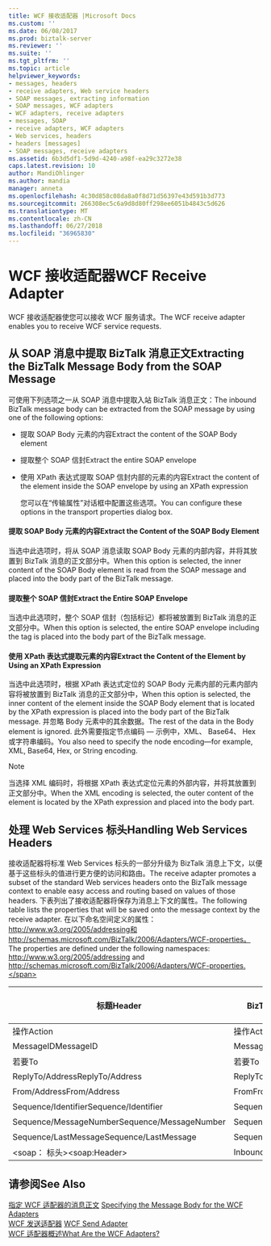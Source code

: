 ```yaml
---
title: WCF 接收适配器 |Microsoft Docs
ms.custom: ''
ms.date: 06/08/2017
ms.prod: biztalk-server
ms.reviewer: ''
ms.suite: ''
ms.tgt_pltfrm: ''
ms.topic: article
helpviewer_keywords:
- messages, headers
- receive adapters, Web service headers
- SOAP messages, extracting information
- SOAP messages, WCF adapters
- WCF adapters, receive adapters
- messages, SOAP
- receive adapters, WCF adapters
- Web services, headers
- headers [messages]
- SOAP messages, receive adapters
ms.assetid: 6b3d5df1-5d9d-4240-a98f-ea29c3272e38
caps.latest.revision: 10
author: MandiOhlinger
ms.author: mandia
manager: anneta
ms.openlocfilehash: 4c30d858c08da8a0f8d71d56397e43d591b3d773
ms.sourcegitcommit: 266308ec5c6a9d8d80ff298ee6051b4843c5d626
ms.translationtype: MT
ms.contentlocale: zh-CN
ms.lasthandoff: 06/27/2018
ms.locfileid: "36965830"
---
```

# <a name="wcf-receive-adapter"></a><span data-ttu-id="bbf39-102">WCF 接收适配器</span><span class="sxs-lookup"><span data-stu-id="bbf39-102">WCF Receive Adapter</span></span>
<span data-ttu-id="bbf39-103">WCF 接收适配器使您可以接收 WCF 服务请求。</span><span class="sxs-lookup"><span data-stu-id="bbf39-103">The WCF receive adapter enables you to receive WCF service requests.</span></span>  
  
## <a name="extracting-the-biztalk-message-body-from-the-soap-message"></a><span data-ttu-id="bbf39-104">从 SOAP 消息中提取 BizTalk 消息正文</span><span class="sxs-lookup"><span data-stu-id="bbf39-104">Extracting the BizTalk Message Body from the SOAP Message</span></span>  
 <span data-ttu-id="bbf39-105">可使用下列选项之一从 SOAP 消息中提取入站 BizTalk 消息正文：</span><span class="sxs-lookup"><span data-stu-id="bbf39-105">The inbound BizTalk message body can be extracted from the SOAP message by using one of the following options:</span></span>  
  
- <span data-ttu-id="bbf39-106">提取 SOAP Body 元素的内容</span><span class="sxs-lookup"><span data-stu-id="bbf39-106">Extract the content of the SOAP Body element</span></span>  
  
- <span data-ttu-id="bbf39-107">提取整个 SOAP 信封</span><span class="sxs-lookup"><span data-stu-id="bbf39-107">Extract the entire SOAP envelope</span></span>  
  
- <span data-ttu-id="bbf39-108">使用 XPath 表达式提取 SOAP 信封内部的元素的内容</span><span class="sxs-lookup"><span data-stu-id="bbf39-108">Extract the content of the element inside the SOAP envelope by using an XPath expression</span></span>  
  
  <span data-ttu-id="bbf39-109">您可以在“传输属性”对话框中配置这些选项。</span><span class="sxs-lookup"><span data-stu-id="bbf39-109">You can configure these options in the transport properties dialog box.</span></span>  
  
#### <a name="extract-the-content-of-the-soap-body-element"></a><span data-ttu-id="bbf39-110">提取 SOAP Body 元素的内容</span><span class="sxs-lookup"><span data-stu-id="bbf39-110">Extract the Content of the SOAP Body Element</span></span>  
 <span data-ttu-id="bbf39-111">当选中此选项时，将从 SOAP 消息读取 SOAP Body 元素的内部内容，并将其放置到 BizTalk 消息的正文部分中。</span><span class="sxs-lookup"><span data-stu-id="bbf39-111">When this option is selected, the inner content of the SOAP Body element is read from the SOAP message and placed into the body part of the BizTalk message.</span></span>  
  
#### <a name="extract-the-entire-soap-envelope"></a><span data-ttu-id="bbf39-112">提取整个 SOAP 信封</span><span class="sxs-lookup"><span data-stu-id="bbf39-112">Extract the Entire SOAP Envelope</span></span>  
 <span data-ttu-id="bbf39-113">当选中此选项时，整个 SOAP 信封（包括标记）都将被放置到 BizTalk 消息的正文部分中。</span><span class="sxs-lookup"><span data-stu-id="bbf39-113">When this option is selected, the entire SOAP envelope including the tag is placed into the body part of the BizTalk message.</span></span>  
  
#### <a name="extract-the-content-of-the-element-by-using-an-xpath-expression"></a><span data-ttu-id="bbf39-114">使用 XPath 表达式提取元素的内容</span><span class="sxs-lookup"><span data-stu-id="bbf39-114">Extract the Content of the Element by Using an XPath Expression</span></span>  
 <span data-ttu-id="bbf39-115">当选中此选项时，根据 XPath 表达式定位的 SOAP Body 元素内部的元素内部内容将被放置到 BizTalk 消息的正文部分中，</span><span class="sxs-lookup"><span data-stu-id="bbf39-115">When this option is selected, the inner content of the element inside the SOAP Body element that is located by the XPath expression is placed into the body part of the BizTalk message.</span></span> <span data-ttu-id="bbf39-116">并忽略 Body 元素中的其余数据。</span><span class="sxs-lookup"><span data-stu-id="bbf39-116">The rest of the data in the Body element is ignored.</span></span> <span data-ttu-id="bbf39-117">此外需要指定节点编码 — 示例中，XML、 Base64、 Hex 或字符串编码。</span><span class="sxs-lookup"><span data-stu-id="bbf39-117">You also need to specify the node encoding—for example, XML, Base64, Hex, or String encoding.</span></span>  
  
> [!NOTE]
>  <span data-ttu-id="bbf39-118">当选择 XML 编码时，将根据 XPath 表达式定位元素的外部内容，并将其放置到正文部分中。</span><span class="sxs-lookup"><span data-stu-id="bbf39-118">When the XML encoding is selected, the outer content of the element is located by the XPath expression and placed into the body part.</span></span>  
  
## <a name="handling-web-services-headers"></a><span data-ttu-id="bbf39-119">处理 Web Services 标头</span><span class="sxs-lookup"><span data-stu-id="bbf39-119">Handling Web Services Headers</span></span>  
 <span data-ttu-id="bbf39-120">接收适配器将标准 Web Services 标头的一部分升级为 BizTalk 消息上下文，以便基于这些标头的值进行更方便的访问和路由。</span><span class="sxs-lookup"><span data-stu-id="bbf39-120">The receive adapter promotes a subset of the standard Web services headers onto the BizTalk message context to enable easy access and routing based on values of those headers.</span></span> <span data-ttu-id="bbf39-121">下表列出了接收适配器将保存为消息上下文的属性。</span><span class="sxs-lookup"><span data-stu-id="bbf39-121">The following table lists the properties that will be saved onto the message context by the receive adapter.</span></span> <span data-ttu-id="bbf39-122">在以下命名空间定义的属性：http://www.w3.org/2005/addressing和http://schemas.microsoft.com/BizTalk/2006/Adapters/WCF-properties。</span><span class="sxs-lookup"><span data-stu-id="bbf39-122">The properties are defined under the following namespaces: http://www.w3.org/2005/addressing and http://schemas.microsoft.com/BizTalk/2006/Adapters/WCF-properties.</span></span>  
  
|<span data-ttu-id="bbf39-123">标题</span><span class="sxs-lookup"><span data-stu-id="bbf39-123">Header</span></span>|<span data-ttu-id="bbf39-124">BizTalk 属性名称</span><span class="sxs-lookup"><span data-stu-id="bbf39-124">BizTalk property name</span></span>|<span data-ttu-id="bbf39-125">是否升级？</span><span class="sxs-lookup"><span data-stu-id="bbf39-125">Is promoted?</span></span>|  
|------------|---------------------------|------------------|  
|<span data-ttu-id="bbf39-126">操作</span><span class="sxs-lookup"><span data-stu-id="bbf39-126">Action</span></span>|<span data-ttu-id="bbf39-127">操作</span><span class="sxs-lookup"><span data-stu-id="bbf39-127">Action</span></span>|<span data-ttu-id="bbf39-128">是</span><span class="sxs-lookup"><span data-stu-id="bbf39-128">Yes</span></span>|  
|<span data-ttu-id="bbf39-129">MessageID</span><span class="sxs-lookup"><span data-stu-id="bbf39-129">MessageID</span></span>|<span data-ttu-id="bbf39-130">MessageID</span><span class="sxs-lookup"><span data-stu-id="bbf39-130">MessageID</span></span>|<span data-ttu-id="bbf39-131">“否”</span><span class="sxs-lookup"><span data-stu-id="bbf39-131">No</span></span>|  
|<span data-ttu-id="bbf39-132">若要</span><span class="sxs-lookup"><span data-stu-id="bbf39-132">To</span></span>|<span data-ttu-id="bbf39-133">若要</span><span class="sxs-lookup"><span data-stu-id="bbf39-133">To</span></span>|<span data-ttu-id="bbf39-134">是</span><span class="sxs-lookup"><span data-stu-id="bbf39-134">Yes</span></span>|  
|<span data-ttu-id="bbf39-135">ReplyTo/Address</span><span class="sxs-lookup"><span data-stu-id="bbf39-135">ReplyTo/Address</span></span>|<span data-ttu-id="bbf39-136">ReplyTo</span><span class="sxs-lookup"><span data-stu-id="bbf39-136">ReplyTo</span></span>|<span data-ttu-id="bbf39-137">是</span><span class="sxs-lookup"><span data-stu-id="bbf39-137">Yes</span></span>|  
|<span data-ttu-id="bbf39-138">From/Address</span><span class="sxs-lookup"><span data-stu-id="bbf39-138">From/Address</span></span>|<span data-ttu-id="bbf39-139">From</span><span class="sxs-lookup"><span data-stu-id="bbf39-139">From</span></span>|<span data-ttu-id="bbf39-140">是</span><span class="sxs-lookup"><span data-stu-id="bbf39-140">Yes</span></span>|  
|<span data-ttu-id="bbf39-141">Sequence/Identifier</span><span class="sxs-lookup"><span data-stu-id="bbf39-141">Sequence/Identifier</span></span>|<span data-ttu-id="bbf39-142">SequenceId</span><span class="sxs-lookup"><span data-stu-id="bbf39-142">SequenceId</span></span>|<span data-ttu-id="bbf39-143">是</span><span class="sxs-lookup"><span data-stu-id="bbf39-143">Yes</span></span>|  
|<span data-ttu-id="bbf39-144">Sequence/MessageNumber</span><span class="sxs-lookup"><span data-stu-id="bbf39-144">Sequence/MessageNumber</span></span>|<span data-ttu-id="bbf39-145">SequenceNumber</span><span class="sxs-lookup"><span data-stu-id="bbf39-145">SequenceNumber</span></span>|<span data-ttu-id="bbf39-146">是</span><span class="sxs-lookup"><span data-stu-id="bbf39-146">Yes</span></span>|  
|<span data-ttu-id="bbf39-147">Sequence/LastMessage</span><span class="sxs-lookup"><span data-stu-id="bbf39-147">Sequence/LastMessage</span></span>|<span data-ttu-id="bbf39-148">SequenceLastMessage</span><span class="sxs-lookup"><span data-stu-id="bbf39-148">SequenceLastMessage</span></span>|<span data-ttu-id="bbf39-149">是</span><span class="sxs-lookup"><span data-stu-id="bbf39-149">Yes</span></span>|  
|<span data-ttu-id="bbf39-150">\<soap： 标头\></span><span class="sxs-lookup"><span data-stu-id="bbf39-150">\<soap:Header\></span></span>|<span data-ttu-id="bbf39-151">InboundHeaders</span><span class="sxs-lookup"><span data-stu-id="bbf39-151">InboundHeaders</span></span>|<span data-ttu-id="bbf39-152">“否”</span><span class="sxs-lookup"><span data-stu-id="bbf39-152">No</span></span>|  
  
## <a name="see-also"></a><span data-ttu-id="bbf39-153">请参阅</span><span class="sxs-lookup"><span data-stu-id="bbf39-153">See Also</span></span>  
 <span data-ttu-id="bbf39-154">[指定 WCF 适配器的消息正文](../core/specifying-the-message-body-for-the-wcf-adapters.md) </span><span class="sxs-lookup"><span data-stu-id="bbf39-154">[Specifying the Message Body for the WCF Adapters](../core/specifying-the-message-body-for-the-wcf-adapters.md) </span></span>  
 <span data-ttu-id="bbf39-155">[WCF 发送适配器](../core/wcf-send-adapter.md) </span><span class="sxs-lookup"><span data-stu-id="bbf39-155">[WCF Send Adapter](../core/wcf-send-adapter.md) </span></span>  
 [<span data-ttu-id="bbf39-156">WCF 适配器概述</span><span class="sxs-lookup"><span data-stu-id="bbf39-156">What Are the WCF Adapters?</span></span>](../core/what-are-the-wcf-adapters.md)